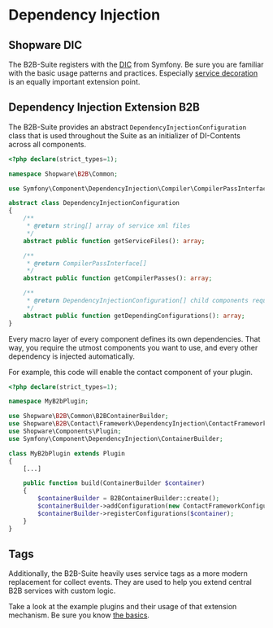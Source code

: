 # Dependency Injection

## Shopware DIC

The B2B-Suite registers with the [DIC](../../../../../../guides/plugins/plugins/plugin-fundamentals/dependency-injection.md) from Symfony.
Be sure you are familiar with the basic usage patterns and practices.
Especially [service decoration](../../../../../../guides/plugins/plugins/plugin-fundamentals/adjusting-service.md) is an equally important extension point.

## Dependency Injection Extension B2B

The B2B-Suite provides an abstract `DependencyInjectionConfiguration` class that is used throughout the Suite as an initializer of DI-Contents across all components.

```php
<?php declare(strict_types=1);

namespace Shopware\B2B\Common;

use Symfony\Component\DependencyInjection\Compiler\CompilerPassInterface;

abstract class DependencyInjectionConfiguration
{
    /**
     * @return string[] array of service xml files
     */
    abstract public function getServiceFiles(): array;

    /**
     * @return CompilerPassInterface[]
     */
    abstract public function getCompilerPasses(): array;

    /**
     * @return DependencyInjectionConfiguration[] child components required by this component
     */
    abstract public function getDependingConfigurations(): array;
}
```

Every macro layer of every component defines its own dependencies.
That way, you require the utmost components you want to use, and every other dependency is injected automatically.

For example, this code will enable the contact component of your plugin.

```php
<?php declare(strict_types=1);

namespace MyB2bPlugin;

use Shopware\B2B\Common\B2BContainerBuilder;
use Shopware\B2B\Contact\Framework\DependencyInjection\ContactFrameworkConfiguration
use Shopware\Components\Plugin;
use Symfony\Component\DependencyInjection\ContainerBuilder;

class MyB2bPlugin extends Plugin
{
    [...]

    public function build(ContainerBuilder $container)
    {
        $containerBuilder = B2BContainerBuilder::create();
        $containerBuilder->addConfiguration(new ContactFrameworkConfiguration());
        $containerBuilder->registerConfigurations($container);
    }
}
```

## Tags

Additionally, the B2B-Suite heavily uses service tags as a more modern replacement for collect events.
They are used to help you extend central B2B services with custom logic.

Take a look at the example plugins and their usage of that extension mechanism.
Be sure you know [the basics](http://symfony.com/doc/current/service_container/tags.html).
